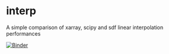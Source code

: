 # interp

A simple comparison of xarray, scipy and sdf linear interpolation performances

[![Binder](https://mybinder.org/badge.svg)](https://mybinder.org/v2/gh/gwin-zegal/interp/master)

